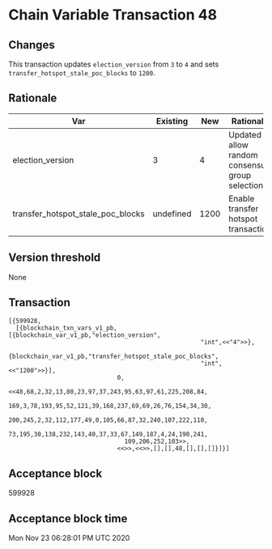 # Chain Variable Transaction 48

## Changes

This transaction updates `election_version` from `3` to `4` and sets `transfer_hotspot_stale_poc_blocks` to `1200`.


## Rationale

| Var                       	        | Existing  	| New 	| Rationale                                                                  	|
|---------------------------	        |-----------	|-----	|----------------------------------------------------------------------------	|
| election_version            	        | 3         	| 4  	| Updated to allow random consensus group selection                             |
| transfer_hotspot_stale_poc_blocks    	| undefined   	| 1200 	| Enable transfer hotspot transaction                                           |


## Version threshold

None

## Transaction

```
[{599928,
  [{blockchain_txn_vars_v1_pb,[{blockchain_var_v1_pb,"election_version",
                                                     "int",<<"4">>},
                               {blockchain_var_v1_pb,"transfer_hotspot_stale_poc_blocks",
                                                     "int",<<"1200">>}],
                              0,
                              <<48,68,2,32,13,80,23,97,37,243,95,63,97,61,225,208,84,
                                169,3,78,193,95,52,121,39,168,237,69,69,26,76,154,34,30,
                                200,245,2,32,112,177,49,0,105,66,87,32,240,107,222,110,
                                73,195,30,138,232,143,40,37,33,67,149,187,4,24,190,241,
                                109,206,252,103>>,
                              <<>>,<<>>,[],[],48,[],[],[]}]}]
```

## Acceptance block

599928

## Acceptance block time

Mon Nov 23 06:28:01 PM UTC 2020
